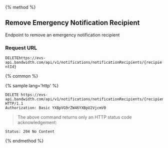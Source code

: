 {% method %}

## Remove Emergency Notification Recipient

Endpoint to remove an emergency notification recipient

### Request URL

<code class="delete">DELETE</code>`https://evs-api.bandwidth.com/api/v1/notifications/notificationRecipients/{recipientId}`

{% common %}

{% sample lang='http' %}
```http
DELETE https://evs-api.bandwidth.com/api/v1/notifications/notificationRecipients/{recipientId} HTTP/1.1
Authorization: Basic YXBpVG9rZW46YXBpU2VjcmV0
```
> The above command returns only an HTTP status code acknowledgement:

```http
Status: 204 No Content
```

{% endmethod %}
